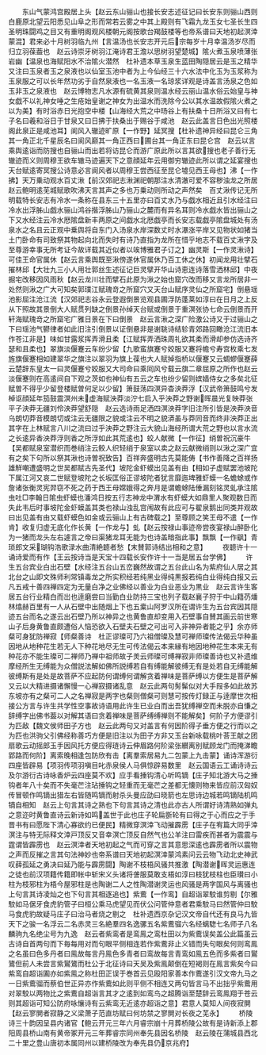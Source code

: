 <!-- { "loadSidebar": true } -->
　　东山气蒙鸿宫殿居上头【赵云东山骊山也接长安志述征记曰长安东则骊山西则白鹿原北望云阳悉见山阜之形而常若云雾之中其上殿则有飞霜九龙玉女七圣长生四圣明珠闘鸡之目又有重明阁观风楼朝元阁按歌台羯鼓楼等也帝系谱曰天地初起溟涬蒙混】君来必十月树羽临九州【言温汤也长安志开元后宗每岁十月幸温汤岁尽而归立羽葆葢也　赵云诗崇牙树羽江淹诗君王澹以思树羽望楚城】隂火煮玉泉喷薄张岩幽【温泉也海赋阳水不治隂火潜然　杜补遗本草玉泉生蓝田陶隠居云是玉之精华又注曰玉泉者玉之泉液也以仙室玉池中者为上今仙经三十六水法中化玉为玉浆称为玉泉服之可以长年然功劣于自然泉液也一名玉液一名琼浆详观是诗盖言汤泉之色如玉非玉之泉液也　赵云博物志凡水源有硫黄其泉则温水经云丽山温水俗云始皇与神女戯不以礼神女唾之生疮始皇谢之神女为出温水而洗除今公以其水温故假隂火煮之以为美】有时浴赤日光抱空中楼【山海经大荒之中旸谷上有扶桑十日所浴又曰有七子名曰羲和浴日于甘泉又曰日拂于扶桑出于赐谷于咸池　赵云此盖言日色出光照楼阁此泉正是咸池耳】阆风入辙迹旷原【一作野】延冥搜【杜补遗神异经曰昆仑三角其一角正北千星辰名曰阆风巅其一角正西曰圃台其一角正东曰昆仑宫　赵云以言乘舆逺诣而防搜也自骊山而出若将访昆仑而游广原此所以言其欲搜也老子善行无辙迹而义则周穆王欲车辙马迹遍天下之意顔延年云用御穷辙迹此所以谓之延宴搜也天台赋逺寄冥搜公诗意必言阆风者以周穆王尝西征至昆仑墟见西王母也】沸【一作拂】天万乗动观水百丈湫【前汉郊祀志湫渊祀朝那注水清澈可爱不容秽浊龙之所居　赵云鲍明逺芜城赋歌吹沸天言其声之多也万乗动则所动之声然矣　百丈湫传记无所明载特长安志有冷水一条称在县东三十五里亦曰百丈水乃与戯水相近且引水经注曰冷水出浮胏山戯水骊山鸿谷揩浮胏山乃骊山之麓而有异名耳则冷水戯水皆出骊山之下又水经注云冷水厯隂盘新丰两原之间戯水北厯戯亭而长安志载戯亭隂盘城处有汤泉水之名且云正观中乗舆将自东门入汤泉水岸深数丈时水瀑涨平岸又见物状如猪当土门卧命有司致祭其物起向北而失时有诗乃直指为龙所在惜乎地志不载百丈湫字及至尊游幸事无所考证今故详载其近似者以竢博雅君子订之】幽灵斯【一作灵湫诗】可佳王命官属休【赵云言乘舆既至湫傍遂休官属休乃百工休之休】初闻龙用壮擘石摧林邱【大壮九三小人用壮郭丝生述征记巨灵擘开华山诗恵连诗落雪洒林邱】中夜掘宅改移因风雨秋【赵云龙川壮而擘石此原为湫之始也窟穴改而移又言龙所居非一处然则湫之广大可知矣郭璞江赋瑰竒之所窟穴又天台山赋序灵仙之所窟宅】倒悬瑶池影屈注沧江流【汉郊祀志谷永云登遐倒景览观县圃浮防蓬莱如淳曰在日月之上反从下照故其景倒大人赋贯列缺之倒景孙绰天台赋或倒景于重溟张协七命云倒景而开轩海赋瑰竒之所窟宅广雅日景在下曰倒景　赵云言湫之深广险激公诗又于过骊山之下曰瑶池气鬰律者如此旧注引倒景以证倒悬非是谢聎诗结轸青郊路回瞰沧江流旧本作苍江非是】味如甘露浆挥弄滑且柔【江赋挥弄洒珠周礼欲其柔而滑却参仿选诗齐瑟和且柔也】翠旗淡偃蹇云车纷少留【九歌蛮旗蹇兮姣服又蹇将幨兮寿宫枚乘七发旌旗偃蹇相如建翠华之旗注以翠羽为旗上葆也大人赋掉指桥以偃蹇又云蜩蟉偃蹇薛云楚辞东皇太一曰灵偃蹇兮姣服又大司命曰乘囘风兮载云旗二章屈原之所作也赵云淡偃蹇则在高逺间自下观之茨如也神仙有五云之车也纷少留则嫔嫱侍女之多矣北征赋曽不得乎少留登楼赋曽何足以少留】箫鼓荡四溟异杳泱莽浮【汉武帝箫鼓鸣兮发棹讴顔延年笳鼓震溟州未虚海赋泱莽淡泞七启入乎泱莽之野谢晖晨光复映莽张平子泱莽无疆刘伶泱莽望舒隠　赵云选诗雨足洒四溟泱莽字旧注所引皆是泱莽泱音乌朗切莽音模朗切或注云无疆限之貌或注云不明之貌漭虽与莽同音而终非泱莽正出其字在上林赋言八川之流曰过乎泱莽之野注云大貌山海经所谓大荒之野也以言水流之长逺异香泱莽浮则香之所浮如此其荒逺也】蛟人献微【一作征】绡曽祝沉豪牛【吴都赋泉室潜织而巻绡注云鲛人织轻绡于泉室以卖之赵云献微绡则以湫之深广宜有之矣下句所以祭其湫也诗曽祝致告】百祥奔盛明古先莫能俦【书作善降之百祥扬雄觧嘲遭盛明之世吴都赋古先圣代】坡陀金虾蟆出见盖有由【相如子虚赋罢池坡陀下属江河又哀二世赋登坡陀之长坂匡俗正谬坡陀者犹言靡迤埤雅虾蟆一名蟾蜍或作詹诸张衡灵宪羿窃不死之药于西王母嫦娥得之奔月是谓蟾蜍陆倕漏刻铭灵虬承注隂虫吐□李翰日隂虫虾蟆也潘鸿日按五行志神龙中渭水有虾蟆大如鼎里人聚观数日而失此韦后时事坡陀金虾蟆盖其类也禄山浊乱宫闱故有此应可与翟泉鹅出同类并观故曰出见盖有由又载虾蟆色如金或云骊山上有古碑载之】至尊顾之笑王母不遣【一作肯】收复归虚无底化作长黄【一作龙与】虬【赵云按禄山事迹帝尝夜宴禄山醉卧化为一猪而龙头左右遽言之帝曰渠猪龙耳无能为也诗盖暗指此事】飘飘【一作飖】青琐郎文采瑚钩浩歌渌水曲清絶聼者愁【末賛郭诗结出相和之意】
　　夜聼许十一诵诗爱而有作【王云按诗当是天宝十四载长安作许十一当是居五台学佛】
　　许生五台宾业白出石壁【水经注五台山五峦巍然故谓之五台此山名为紫府仙人居之其北台之山即文殊师利常镇毒龙之所实积经若纯黑业得纯黒报若纯白业得纯白报又云凡五戒十善四禅四定为无量白净之业佛经以善业为白业恶业为黒业　赵云言许生客居五台行业精白而岀也逹磨尝曰当勤白业防持三宝也列子载赵襄子狩于中山籍芿燔林熻赫百里有一人从石壁中出随烟上下也五槖山阿罗汉所在谓许生为五台宾因其隠迹五台而名之遂云出石壁乃所以神异之也黄鲁直却变用入石壁事自賛其画云前世寒山子后身黄鲁直颇遭俗人恼恐欲入石壁夫石壁之可出可入非神异者能之乎】余亦师粲可身犹防禅寂【师粲善诗　杜正谬璨可乃六祖僧璨及慧可禅师璨传法偈云华种虽因地从地种花生若无人下种花地尽无生可传法偈云本来縁有地因地种花生本来无有种花亦不能生璨可二禅师乃禅中祖师故子羙云师璨可缚禅寂非师璨善诗也又补遗维摩经所生无缚能为众僧説法解如佛所説缚若自有缚能解彼缚无有是处若自无缚能解彼缚斯有是处是故菩萨不应起防何谓缚何谓解贪着禅味是菩萨缚以方便生是菩萨解又云以大精进摄诸懈慢一心禅寂摄诸乱意　赵云此两句髣髴似对大手叚多如此故苏东坡亦有之粲可二人之名禅寂是两字也粲则僧粲可则慧可按传灯録正与逹摩世次相接公方言与许生共学性空事故诗语用此许生已业白而出吾犹缚禅空而未脱亦自慊之辞缚字出佛书葢以对解其语曰贪着禅味是菩萨缚缚禅则不能解矣】何阶子方便谬引为匹敌【魏文侯师田子方也　赵云此两句又对盖言有何因阶得子垂方便之行而以之为匹也洪驹父引佛经称善巧方便是旧注以为田子方非又玉台新咏载桃叶荅王献之团扇歌云动摇郎玉手因风托方便应得琏诗云伸眉路何阶梁张纉离别赋顾龙门而掩涕瞻郢路而何阶】离索晚相逢包防欣有击【离羣索居易九二包蒙上九击蒙】诵诗浑游衍四座皆辟易【项羽传项羽嗔目叱赤泉侯人马俱惊辟易数里　赵云国语云工诵诗诗云及尔游衍古诗咏香炉云四座莫不欢】应手看捶钩清心听鸣镝【庄子知北游大马之捶钩者年八十矣而不失毫芒注玷捶钩之轻重而无毫芒之差都无懐则物来皆应前汉匈奴传冒顿作鸣镝出猎左右皆随鸣镝而射杀头曼应劭曰晓箭也左思诗边城若鸣镝陆机鸣镝自相知　赵云上句言其诗之熟也下句言其诗之清也此亦古人所谓好诗清熟如弹丸之意迩时黄鲁直诗云新诗如鸣盖世于此也庄子轮扁斵轮有曰得之于心而应之于手晋书有曰愿陛下清心寡欲约已便民】精微穿溟涬飞动摧霹雳【庄子在宥篇大同乎涬溟注与特无际释文涬戸顶反又音幸溟亡顶反自然气也公羊注曰雷疾而甚者为震震与霆谓皆霹雳也　赵云溟涬者天地初起之气而可穿之言其意思深逺也霹雳者所以震物之声而反摧之言其句法神妙也帝系谱曰天地初起溟涬蒙鸿素问云云物飞动北史神武叹薛孤延之勇决曰延乃能与霹雳闘】陶谢不枝梧风骚共推激【陶潜谢晖灵运惠连之徒也前汉项籍传籍即帐中斩宋义头诸将詟服莫敢支梧如淳曰枝犹枝柱也臣瓉曰小柱为枝邪柱为梧今屋邪柱是也陶谢二人之性陶潜谢灵运也风骚是两字国风与离骚也上句言其诗凌灿之也下句言其相逐追也】紫鷰【一作鸾】自超诣翠駮谁剪剔【尔雅駮如马倨牙食虎豹管子曰桓公乘马虎望见而伏公问管仲意者君乘駮马曰然管仲曰駮马食虎豹故疑马庄子曰治马者烧之剔之　杜补遗西京杂记汉文帝自代还有良马九皆天下之骏一名浮云二名赤灵三名絶羣四名逸骡五名紫鷰骝六名经螭騘七名师子八名麟驹九名绝尘号为九逸　赵云者紫鸾者是鸾鳯之鸾杜田以为紫鷰误矣盖公此篇虽云古诗自首两句而下毎每用对而句眼平侧相连若作紫鷰非止义错而失句眼矣何则鸾鳯之名虽曰色多丹者曰鳯故每言丹鳯色多青者曰鸾故每言青鸾如鳯五色而多紫者曰鸑鷟但前人未尝言紫鸑鷟而杜公于北征诗曰天吴及紫鳯颠倒在短褐则在鳯言紫矣今曰紫鸾自超诣圔亦如紫鳯之称杜田正误于巻首云见殴阳家善本作鷰遂引汉文帝九马之一日紫鷰骝而蔡伯世正异亦作紫鷰如此则平侧不相连又两句皆言马不出拙乎紫鷰用对翠駮以两物比之紫鷰自超诣言其才之逺到如鸾鸟之超腾诣至楚辞云鸾鳯翔于苍云则其超诣可知公防府咏懹诗有云紫鸾无近逺亦超诣之意】君意人莫知人间夜寂閴【赵云寥閴者寂静之义梁萧子范直坊赋曰何坊禁之寥閴对长夜之芜永】
　　桥陵诗三十韵因呈县内诸官【鲍云开元三年六月睿宗崩十月葬桥陵公故有是诗新添上郡阳周县桥山南有黄帝冢开元三年葬睿宗同州奉先县因名桥陵　赵云陵在蒲城县西北二十里之豊山唐初本属同州以建桥陵改为奉先县仍京兆府】

